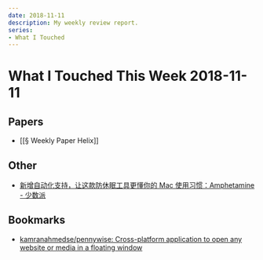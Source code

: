 ```yaml
---
date: 2018-11-11
description: My weekly review report.
series:
- What I Touched
---
```


# What I Touched This Week 2018-11-11


## Papers

- [[§ Weekly Paper Helix]]

## Other

- [新增自动化支持，让这款防休眠工具更懂你的 Mac 使用习惯：Amphetamine - 少数派](https://sspai.com/post/47802)

## Bookmarks

- [kamranahmedse/pennywise: Cross-platform application to open any website or media in a floating window](https://github.com/kamranahmedse/pennywise)
